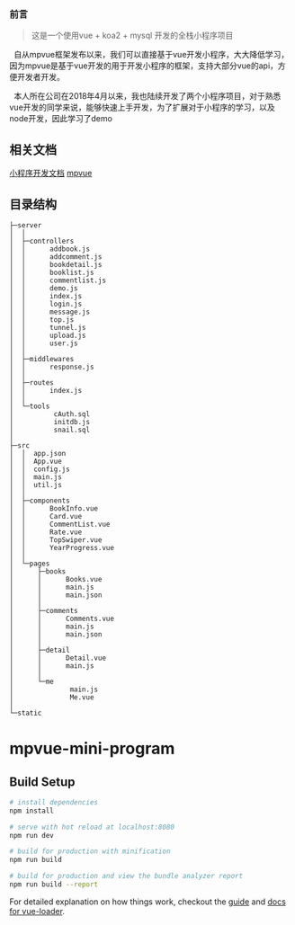 <h3>前言</h3>

> 这是一个使用vue + koa2 + mysql 开发的全栈小程序项目

&nbsp;&nbsp;自从mpvue框架发布以来，我们可以直接基于vue开发小程序，大大降低学习，因为mpvue是基于vue开发的用于开发小程序的框架，支持大部分vue的api，方便开发者开发。

&nbsp;&nbsp;本人所在公司在2018年4月以来，我也陆续开发了两个小程序项目，对于熟悉vue开发的同学来说，能够快速上手开发，为了扩展对于小程序的学习，以及node开发，因此学习了demo

## 相关文档

[小程序开发文档](https://developers.weixin.qq.com/miniprogram/dev/)
[mpvue](http://mpvue.com/)

## 目录结构

```
├─server
│  │
│  ├─controllers
│  │      addbook.js
│  │      addcomment.js
│  │      bookdetail.js
│  │      booklist.js
│  │      commentlist.js
│  │      demo.js
│  │      index.js
│  │      login.js
│  │      message.js
│  │      top.js
│  │      tunnel.js
│  │      upload.js
│  │      user.js
│  │
│  ├─middlewares
│  │      response.js
│  │
│  ├─routes
│  │      index.js
│  │
│  └─tools
│          cAuth.sql
│          initdb.js
│          snail.sql
│
├─src
│  │  app.json
│  │  App.vue
│  │  config.js
│  │  main.js
│  │  util.js
│  │
│  ├─components
│  │      BookInfo.vue
│  │      Card.vue
│  │      CommentList.vue
│  │      Rate.vue
│  │      TopSwiper.vue
│  │      YearProgress.vue
│  │
│  └─pages
│      ├─books
│      │      Books.vue
│      │      main.js
│      │      main.json
│      │
│      ├─comments
│      │      Comments.vue
│      │      main.js
│      │      main.json
│      │
│      ├─detail
│      │      Detail.vue
│      │      main.js
│      │
│      └─me
│              main.js
│              Me.vue
│
└─static

```


# mpvue-mini-program

## Build Setup

``` bash
# install dependencies
npm install

# serve with hot reload at localhost:8080
npm run dev

# build for production with minification
npm run build

# build for production and view the bundle analyzer report
npm run build --report
```

For detailed explanation on how things work, checkout the [guide](http://vuejs-templates.github.io/webpack/) and [docs for vue-loader](http://vuejs.github.io/vue-loader).
